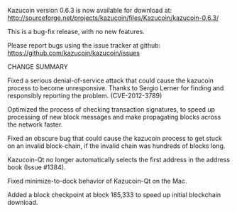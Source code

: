 Kazucoin version 0.6.3 is now available for download at:
  http://sourceforge.net/projects/kazucoin/files/Kazucoin/kazucoin-0.6.3/

This is a bug-fix release, with no new features.

Please report bugs using the issue tracker at github:
  https://github.com/kazucoin/kazucoin/issues

CHANGE SUMMARY

Fixed a serious denial-of-service attack that could cause the
kazucoin process to become unresponsive. Thanks to Sergio Lerner
for finding and responsibly reporting the problem. (CVE-2012-3789)

Optimized the process of checking transaction signatures, to
speed up processing of new block messages and make propagating
blocks across the network faster.

Fixed an obscure bug that could cause the kazucoin process to get
stuck on an invalid block-chain, if the invalid chain was
hundreds of blocks long.

Kazucoin-Qt no longer automatically selects the first address
in the address book (Issue #1384).

Fixed minimize-to-dock behavior of Kazucoin-Qt on the Mac.

Added a block checkpoint at block 185,333 to speed up initial
blockchain download.
